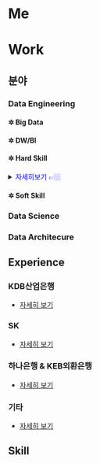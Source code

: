 # Me

# Work

## 분야

### Data Engineering

#### ✲ Big Data
#### ✲ DW/BI

#### ✲ Hard Skill

<details>
  <summary><font color="blue">자세히보기 👉🏼</font></summary>

```java
import java.io.*;

/**
 *
 */
public Sample {

    public static void main(String[] args) {

    }
}
```
</details>
  
#### ✲ Soft Skill

### Data Science

### Data Architecure

## Experience

### KDB산업은행

* [자세히 보기](home/kdb.md)

### SK

* [자세히 보기](home/sk.md)

### 하나은행 & KEB외환은행

* [자세히 보기](home/keb.md)

### 기타

* [자세히 보기](home/etc.md)

## Skill
